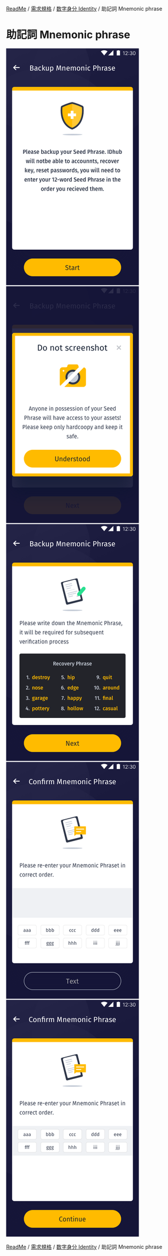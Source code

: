 [ReadMe](../README.md) / [需求規格](requirements.md) / [数字身分 Identity](identity.md) / 助記詞 Mnemonic phrase

# 助記詞 Mnemonic phrase

![助記詞](../assets/screen-02-backup-mnemonic-phrase-note.png)
![助記詞](../assets/screen-03-backup-mnemonic-phrase-popup.png)
![助記詞](../assets/screen-04-backup-mnemonic-phrase.png)
![助記詞](../assets/screen-05-confirm-mnemonic-phrase.png)
![助記詞](../assets/screen-06-confirm-mnemonic-phrase-done.png)

[ReadMe](../README.md) / [需求規格](requirements.md) / [数字身分 Identity](identity.md) / 助記詞 Mnemonic phrase